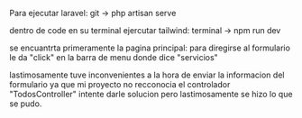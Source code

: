 Para ejecutar laravel:
git -> php artisan serve

dentro de code en su terminal ejercutar tailwind:
terminal -> npm run dev 

se encuantrta primeramente la pagina principal:
para diregirse al formulario le da "click" en la barra de menu donde dice "servicios"

lastimosamente tuve inconvenientes a la hora de enviar la informacion del formulario ya que mi proyecto no recconocia el controlador "TodosController" intente darle solucion pero lastimosamente se hizo lo que se pudo.



